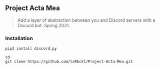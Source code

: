 ## Project Acta Mea
> Add a layer of abstraction between you and Discord servers with a Discord bot. Spring 2021.

### Installation
```
pip3 install discord.py

cd
git clone https://github.com/lxRbckl/Project-Acta-Mea.git
```
